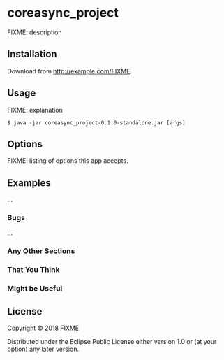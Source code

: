 # coreasync_project

FIXME: description

## Installation

Download from http://example.com/FIXME.

## Usage

FIXME: explanation

    $ java -jar coreasync_project-0.1.0-standalone.jar [args]

## Options

FIXME: listing of options this app accepts.

## Examples

...

### Bugs

...

### Any Other Sections
### That You Think
### Might be Useful

## License

Copyright © 2018 FIXME

Distributed under the Eclipse Public License either version 1.0 or (at
your option) any later version.
